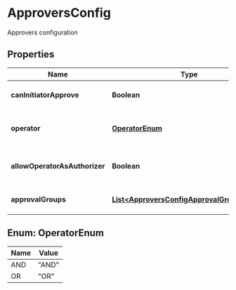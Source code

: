 

# ApproversConfig

Approvers configuration

## Properties

| Name | Type | Description | Notes |
|------------ | ------------- | ------------- | -------------|
|**canInitiatorApprove** | **Boolean** | Whether initiator can approve |  [optional] |
|**operator** | [**OperatorEnum**](#OperatorEnum) | Operator for approval groups |  [optional] |
|**allowOperatorAsAuthorizer** | **Boolean** | Whether operator can be authorizer |  [optional] |
|**approvalGroups** | [**List&lt;ApproversConfigApprovalGroupsInner&gt;**](ApproversConfigApprovalGroupsInner.md) | List of approval groups |  [optional] |



## Enum: OperatorEnum

| Name | Value |
|---- | -----|
| AND | &quot;AND&quot; |
| OR | &quot;OR&quot; |



